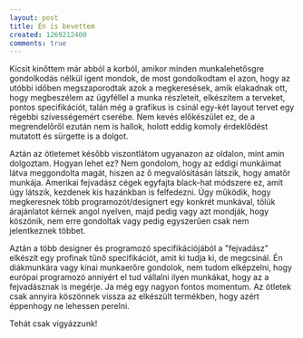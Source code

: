 ```yaml
---
layout: post
title: Én is bevettem
created: 1269212400
comments: true
---
```

Kicsit kinőttem már abból a korból, amikor minden munkalehetősgre gondolkodás nélkül igent mondok, de most gondolkodtam el azon, hogy az utóbbi időben megszaporodtak azok a megkeresések, amik elakadnak ott, hogy megbeszélem az ügyféllel a munka részleteit, elkészítem a terveket, pontos specifikációt, talán még a grafikus is csinál egy-két layout tervet egy régebbi szívességemért cserébe. Nem kevés előkészület ez, de a megrendelőről ezután nem is hallok, holott eddig komoly érdeklődést mutatott és sürgette is a dolgot.

Aztán az ötletemet később viszontlátom ugyanazon az oldalon, mint amin dolgoztam. Hogyan lehet ez? Nem gondolom, hogy az eddigi munkáimat látva meggondolta magát, hiszen az ő megvalósításán látszik, hogy amatőr munkája. Amerikai fejvadász cégek egyfajta black-hat módszere ez, amit úgy látszik, kezdenek kis hazánkban is felfedezni. Úgy működik, hogy megkeresnek több programozót/designert egy konkrét munkával, tőlük árajánlatot kérnek angol nyelven, majd pedig vagy azt mondják, hogy köszönik, nem erre gondoltak vagy pedig egyszerűen csak nem jelentkeznek többet.

Aztán a több designer és programozó specifikációjából a "fejvadász" elkészít egy profinak tűnő specifikációt, amit ki tudja ki, de megcsinál. Én diákmunkára vagy kínai munkaerőre gondolok, nem tudom elképzelni, hogy európai programozó anniyért el tud vállalni ilyen munkákat, hogy az a fejvadásznak is megérje. Ja még egy nagyon fontos momentum. Az ötletek csak annyira köszönnek vissza az elkészült termékben, hogy azért éppenhogy ne lehessen perelni.

Tehát csak vigyázzunk!

